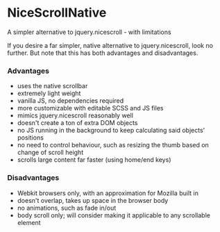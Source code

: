 # NiceScrollNative
A simpler alternative to jquery.nicescroll - with limitations

If you desire a far simpler, native alternative to jquery.nicescroll, look no further. But note that this has both advantages and disadvantages.

### Advantages
- uses the native scrollbar
- extremely light weight
- vanilla JS, no dependencies required
- more customizable with editable SCSS and JS files
- mimics jquery.nicescroll reasonably well
- doesn't create a ton of extra DOM objects
- no JS running in the background to keep calculating said objects' positions
- no need to control behaviour, such as resizing the thumb based on change of scroll height
- scrolls large content far faster (using home/end keys)

### Disadvantages
- Webkit browsers only, with an approximation for Mozilla built in
- doesn't overlap, takes up space in the browser body
- no animations, such as fade in/out
- body scroll only; will consider making it applicable to any scrollable element